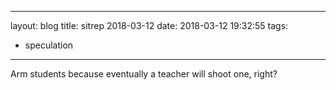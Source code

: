 
---
layout: blog
title: sitrep 2018-03-12
date: 2018-03-12 19:32:55
tags:
- speculation
---
Arm students because eventually a teacher will shoot one, right?